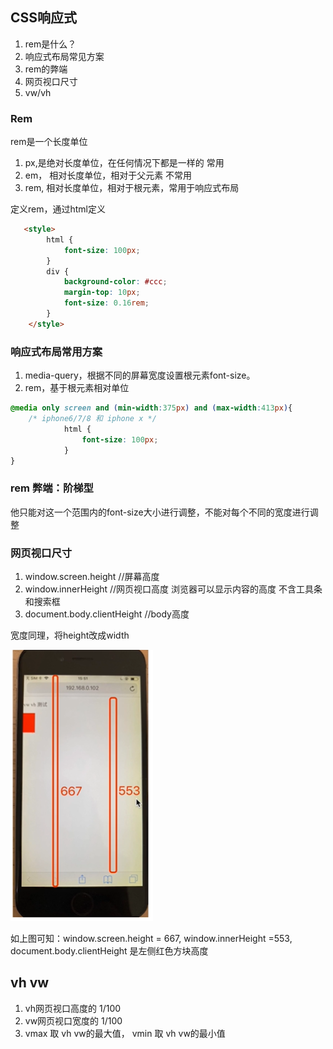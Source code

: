 ## CSS响应式

1. rem是什么？
2. 响应式布局常见方案
3. rem的弊端
4. 网页视口尺寸
5. vw/vh

### Rem

rem是一个长度单位

1. px,是绝对长度单位，在任何情况下都是一样的 常用
2. em， 相对长度单位，相对于父元素 不常用
3. rem, 相对长度单位，相对于根元素，常用于响应式布局


定义rem，通过html定义
```html
   <style>
        html {
            font-size: 100px;
        }
        div {
            background-color: #ccc;
            margin-top: 10px;
            font-size: 0.16rem;
        }
    </style>
```

### 响应式布局常用方案

1. media-query，根据不同的屏幕宽度设置根元素font-size。
2. rem，基于根元素相对单位


```css
@media only screen and (min-width:375px) and (max-width:413px){
    /* iphone6/7/8 和 iphone x */
            html {
                font-size: 100px;
            }
}
```

### rem 弊端：阶梯型
他只能对这一个范围内的font-size大小进行调整，不能对每个不同的宽度进行调整

### 网页视口尺寸
1. window.screen.height //屏幕高度
2. window.innerHeight  //网页视口高度 浏览器可以显示内容的高度 不含工具条和搜索框
3. document.body.clientHeight //body高度

宽度同理，将height改成width

![网页视口尺寸](../Images/网页视口尺寸.png)

如上图可知：window.screen.height = 667, window.innerHeight =553, document.body.clientHeight 是左侧红色方块高度


## vh vw
1. vh网页视口高度的 1/100
2. vw网页视口宽度的 1/100
3. vmax 取 vh vw的最大值， vmin 取 vh vw的最小值
